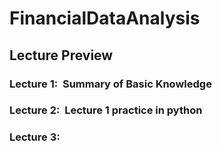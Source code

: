 # FinancialDataAnalysis

## Lecture Preview

### Lecture 1:&nbsp; Summary of Basic Knowledge
### Lecture 2:&nbsp; Lecture 1 practice in python
### Lecture 3:&nbsp; 
